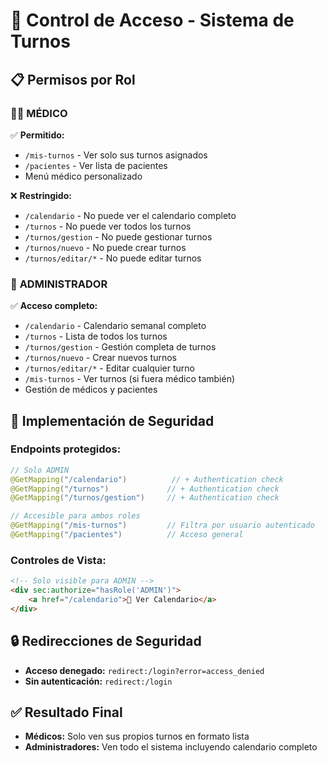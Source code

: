 # 🔐 Control de Acceso - Sistema de Turnos

## 📋 Permisos por Rol

### 👨‍⚕️ **MÉDICO**
✅ **Permitido:**
- `/mis-turnos` - Ver solo sus turnos asignados
- `/pacientes` - Ver lista de pacientes 
- Menú médico personalizado

❌ **Restringido:**
- `/calendario` - No puede ver el calendario completo
- `/turnos` - No puede ver todos los turnos
- `/turnos/gestion` - No puede gestionar turnos
- `/turnos/nuevo` - No puede crear turnos
- `/turnos/editar/*` - No puede editar turnos

### 🔧 **ADMINISTRADOR**
✅ **Acceso completo:**
- `/calendario` - Calendario semanal completo
- `/turnos` - Lista de todos los turnos
- `/turnos/gestion` - Gestión completa de turnos
- `/turnos/nuevo` - Crear nuevos turnos
- `/turnos/editar/*` - Editar cualquier turno
- `/mis-turnos` - Ver turnos (si fuera médico también)
- Gestión de médicos y pacientes

## 🎯 Implementación de Seguridad

### Endpoints protegidos:
```java
// Solo ADMIN
@GetMapping("/calendario")          // + Authentication check
@GetMapping("/turnos")             // + Authentication check  
@GetMapping("/turnos/gestion")     // + Authentication check

// Accesible para ambos roles
@GetMapping("/mis-turnos")         // Filtra por usuario autenticado
@GetMapping("/pacientes")          // Acceso general
```

### Controles de Vista:
```html
<!-- Solo visible para ADMIN -->
<div sec:authorize="hasRole('ADMIN')">
    <a href="/calendario">📅 Ver Calendario</a>
</div>
```

## 🔒 Redirecciones de Seguridad
- **Acceso denegado:** `redirect:/login?error=access_denied`
- **Sin autenticación:** `redirect:/login`

## ✅ Resultado Final
- **Médicos:** Solo ven sus propios turnos en formato lista
- **Administradores:** Ven todo el sistema incluyendo calendario completo